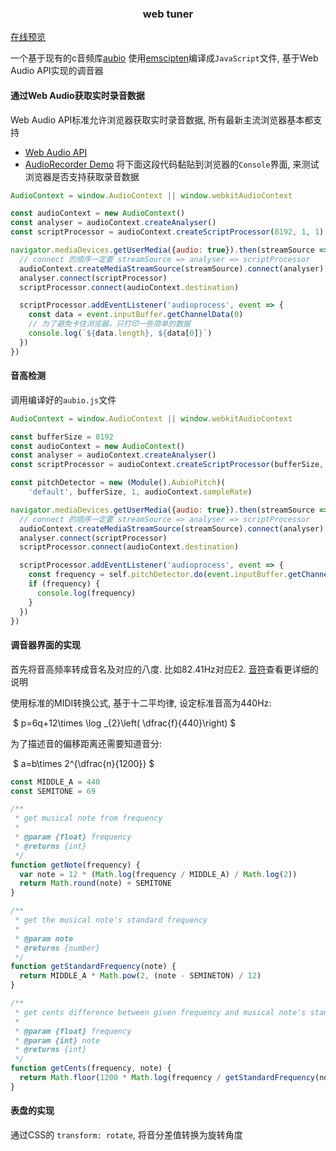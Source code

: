 <h3 align="center">web tuner</h3>

[在线预览](https://tourscholar.github.io/web-tuner/)

一个基于现有的c音频库[aubio](https://github.com/aubio/aubio/tree/d3325ba1d97167dc17307cd116000c46c7aba1ec)
使用[emscipten](https://github.com/emscripten-core/emscripten)编译成```JavaScript```文件, 基于Web Audio API实现的调音器

#### 通过Web Audio获取实时录音数据
Web Audio API标准允许浏览器获取实时录音数据, 所有最新主流浏览器基本都支持
 - [Web Audio API](https://developer.mozilla.org/zh-CN/docs/Web/API/Web_Audio_API)
 - [AudioRecorder Demo](https://higuma.github.io/web-audio-recorder-js/)
将下面这段代码黏贴到浏览器的```Console```界面, 来测试浏览器是否支持获取录音数据
```javascript
AudioContext = window.AudioContext || window.webkitAudioContext

const audioContext = new AudioContext()
const analyser = audioContext.createAnalyser()
const scriptProcessor = audioContext.createScriptProcessor(8192, 1, 1)

navigator.mediaDevices.getUserMedia({audio: true}).then(streamSource => {
  // connect 的顺序一定要 streamSource => analyser => scriptProcessor
  audioContext.createMediaStreamSource(streamSource).connect(analyser)
  analyser.connect(scriptProcessor)
  scriptProcessor.connect(audioContext.destination)

  scriptProcessor.addEventListener('audioprocess', event => {
    const data = event.inputBuffer.getChannelData(0)
    // 为了避免卡住浏览器，只打印一些简单的数据
    console.log(`${data.length}, ${data[0]}`)
  })
})
```

#### 音高检测
调用编译好的```aubio.js```文件
```javascript
AudioContext = window.AudioContext || window.webkitAudioContext

const bufferSize = 8192
const audioContext = new AudioContext()
const analyser = audioContext.createAnalyser()
const scriptProcessor = audioContext.createScriptProcessor(bufferSize, 1, 1)

const pitchDetector = new (Module().AubioPitch)(
    'default', bufferSize, 1, audioContext.sampleRate)

navigator.mediaDevices.getUserMedia({audio: true}).then(streamSource => {
  // connect 的顺序一定要 streamSource => analyser => scriptProcessor
  audioContext.createMediaStreamSource(streamSource).connect(analyser)
  analyser.connect(scriptProcessor)
  scriptProcessor.connect(audioContext.destination)

  scriptProcessor.addEventListener('audioprocess', event => {
    const frequency = self.pitchDetector.do(event.inputBuffer.getChannelData(0))
    if (frequency) {
      console.log(frequency)
    }
  })
})
```

#### 调音器界面的实现
首先将音高频率转成音名及对应的八度. 比如82.41Hz对应E2. [音符](https://zh.wikipedia.org/wiki/%E9%9F%B3%E7%AC%A6)查看更详细的说明

使用标准的MIDI转换公式, 基于十二平均律, 设定标准音高为440Hz:



​                                         $ p=6q+12\times \log _{2}\left( \dfrac{f}{440}\right) $

为了描述音的偏移距离还需要知道音分:




​                                         $ a=b\times 2^{\dfrac{n}{1200}} $

```javascript
const MIDDLE_A = 440
const SEMITONE = 69

/**
 * get musical note from frequency
 *
 * @param {float} frequency
 * @returns {int}
 */
function getNote(frequency) {
  var note = 12 * (Math.log(frequency / MIDDLE_A) / Math.log(2))
  return Math.round(note) + SEMITONE
}

/**
 * get the musical note's standard frequency
 *
 * @param note
 * @returns {number}
 */
function getStandardFrequency(note) {
  return MIDDLE_A * Math.pow(2, (note - SEMINETON) / 12)
}

/**
 * get cents difference between given frequency and musical note's standard frequency
 *
 * @param {float} frequency
 * @param {int} note
 * @returns {int}
 */
function getCents(frequency, note) {
  return Math.floor(1200 * Math.log(frequency / getStandardFrequency(note)) / Math.log(2))
}
```

#### 表盘的实现
通过CSS的 ```transform: rotate```, 将音分差值转换为旋转角度
